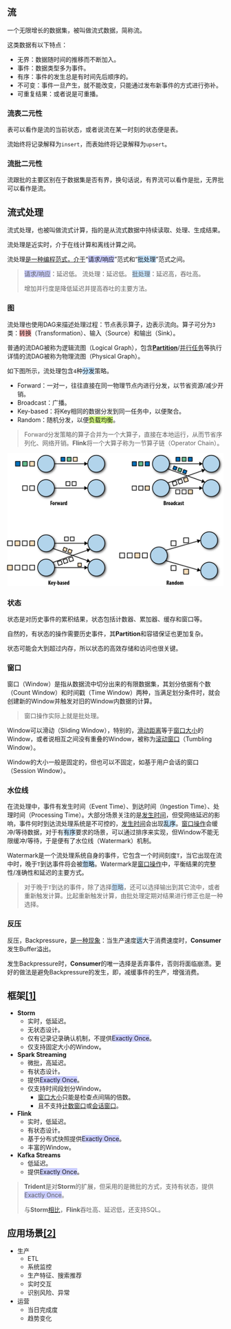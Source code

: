 ## 流

一个无限增长的数据集，被叫做流式数据，简称流。

这类数据有以下特点：

- 无界：数据随时间的推移而不断加入。
- 事件：数据类型多为事件。
- 有序：事件的发生总是有时间先后顺序的。
- 不可变：事件一旦产生，就不能改变，只能通过发布新事件的方式进行弥补。
- 可重复结果：或者说是可重播。

### 流表二元性

表可以看作是流的当前状态，或者说流在某一时刻的状态便是表。

流始终将记录解释为`insert`，而表始终将记录解释为`upsert`。

### 流批二元性

流跟批的主要区别在于数据集是否有界，换句话说，有界流可以看作是批，无界批可以看作是流。



## 流式处理

流式处理，也被叫做流式计算，指的是从流式数据中持续读取、处理、生成结果。

流处理是近实时，介于在线计算和离线计算之间。

流处理[是一种编程范式，介于](https://my.oschina.net/u/2424727/blog/2989115)“<span style=background:#c9ccff>请求/响应</span>”范式和“<span style=background:#c2e2ff>批处理</span>”范式之间。

> <span style=background:#c9ccff>请求/响应</span>：延迟低。
> 流处理：延迟低。
> <span style=background:#c2e2ff>批处理</span>：延迟高，吞吐高。
>
> 增加并行度是降低延迟并提高吞吐的主要方法。

### 图

流处理也使用DAG来描述处理过程：节点表示算子，边表示流向。算子可分为`3`类：<span style=background:#ffb8b8>转换</span>（Transformation）、输入（Source）和输出（Sink）。

普通的流DAG被称为逻辑流图（Logical Graph），包含<u>**Partition**</u>/<u>并行任务</u>等执行详情的流DAG被称为物理流图（Physical Graph）。

如下图所示，流处理包含`4`种<span style=background:#c2e2ff>分发</span>策略。

- Forward：一对一，往往直接在同一物理节点内进行分发，以节省资源/减少开销。
- Broadcast：广播。
- Key-based：将Key相同的数据分发到同一任务中，以便聚合。
- Random：随机分发，以便<span style=background:#d4fe7f>负载均衡</span>。

> Forward分发策略的算子合并为一个大算子，直接在本地运行，从而节省序列化、网络开销。**Flink**将一个大算子称为一节算子链（Operator Chain）。
>

<img src="../images/9/stream_date_exchange_strategies.png" style="zoom:50%;" />

### 状态

状态是对历史事件的累积结果，状态包括计数器、累加器、缓存和窗口等。

自然的，有状态的操作需要历史事件，其**Partition**和容错保证也更加复杂。

状态可能会大到超过内存，所以状态的高效存储和访问也很关键。

### 窗口

窗口（Window）是指从数据流中切分出来的有限数据集，其划分依据有个数（Count Window）和时间戳（Time Window）两种，当满足划分条件时，就会创建新的Window并触发对旧的Window内数据的计算。

> 窗口操作实际上就是批处理。

Window可以滑动（Sliding Window），特别的，<u>滑动距离</u>等于<u>窗口大小</u>的Window，或者说相互之间没有重叠的Window，被称为<u>滚动窗口</u>（Tumbling Window）。

Window的大小一般是固定的，但也可以不固定，如基于用户会话的窗口（Session Window）。

### 水位线

在流处理中，事件有发生时间（Event Time）、到达时间（Ingestion Time）、处理时间（Processing Time）。大部分场景关注的是<u>发生时间</u>，但受网络延迟的影响，事件何时到达流处理系统是不可控的，<u>发生时间</u>会出现<span style=background:#c2e2ff>乱序</span>。<u>窗口操作</u>会缓冲/等待数据，对于有<span style=background:#c2e2ff>有序</span>要求的场景，可以通过排序来实现，但Window不能无限缓冲/等待，于是便有了水位线（Watermark）机制。

Watermark是一个流处理系统自身的事件，它包含一个时间刻度`T`，当它出现在流中时，晚于`T`到达事件将会被<span style=background:#c2e2ff>忽略</span>。Watermark是<u>窗口操作</u>中，平衡结果的完整性/准确性和延迟的主要方式。

> 对于晚于`T`到达的事件，除了选择<span style=background:#c2e2ff>忽略</span>，还可以选择输出到其它流中，或者重新触发计算。比起重新触发计算，由批处理定期对结果进行修正也是一种选择。

### 反压

反压，Backpressure，[是一种现象](https://www.zhihu.com/question/49618581/answer/237078934)：当生产速度<span style=background:#c2e2ff>远</span>大于消费速度时，**Consumer**发生Buffer溢出。

发生Backpressure时，**Consumer**的唯一选择是丢弃事件，否则将面临崩溃。更好的做法是避免Backpressure的发生，即，减缓事件的生产，增强消费。



## 框架[[1]](https://www.cnblogs.com/duanxz/p/3639907.html)

- **Storm**
  - 实时，低延迟。
  - 无状态设计。
  - 仅有记录记录确认机制，不提供<span style=background:#c9ccff>Exactly Once</span>。
  - 仅支持固定大小的Window。
- **Spark Streaming**
  - 微批，高延迟。
  - 有状态设计。
  - 提供<span style=background:#c9ccff>Exactly Once</span>。
  - 仅支持时间段划分Window。
    - <u>窗口大小</u>只能是检查点间隔的倍数。
    - 且不支持<u>计数窗口</u>或<u>会话窗口</u>。
- **Flink**
  - 实时，低延迟。
  - 有状态设计。
  - 基于分布式快照提供<span style=background:#c9ccff>Exactly Once</span>。
  - 丰富的Window。
- **Kafka Streams**
  - 低延迟。
  - 提供<span style=background:#c9ccff>Exactly Once</span>。

> **Trident**是对**Storm**的扩展，但采用的是微批的方式，支持有状态，提供<span style=background:#c9ccff>Exactly Once</span>。
>
> 与**Storm**[相比](https://tech.meituan.com/2017/11/17/flink-benchmark.html)，**Flink**吞吐高、延迟低，还支持SQL。



## 应用场景[[2]](https://tech.meituan.com/2021/08/26/data-warehouse-in-meituan-waimai.html)

- 生产
  - ETL
  - 系统监控
  - 生产特征、搜索推荐
  - 实时交互
  - 识别风险、异常
- 运营
  - 当日完成度
  - 趋势变化